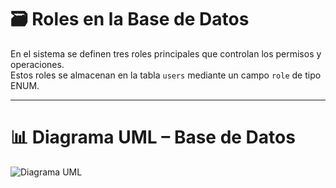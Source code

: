 # 🗃️ Roles en la Base de Datos

En el sistema se definen tres roles principales que controlan los permisos y operaciones.  
Estos roles se almacenan en la tabla `users` mediante un campo `role` de tipo ENUM.

---

# 📊 Diagrama UML – Base de Datos

![Diagrama UML](Diagrama20UML.jpg)

